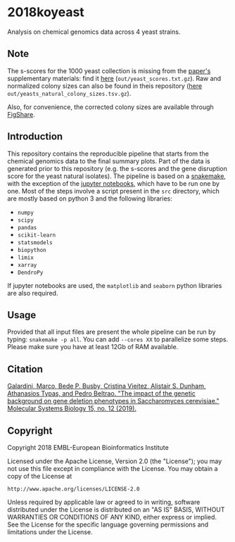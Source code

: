 2018koyeast
===========

Analysis on chemical genomics data across 4 yeast strains.

Note
----

The s-scores for the 1000 yeast collection is missing from the [paper's](https://www.embopress.org/doi/full/10.15252/msb.20198831)
supplementary materials: find it [here](https://github.com/mgalardini/2018koyeast/raw/master/out/yeasts_scores.txt.gz) (`out/yeast_scores.txt.gz`). Raw and normalized colony sizes
can also be found in theis repository ([here](https://github.com/mgalardini/2018koyeast/raw/master/out/yeasts_natural_colony_sizes.tsv.gz) `out/yeasts_natural_colony_sizes.tsv.gz`).

Also, for convenience, the corrected colony sizes are available through [FigShare](https://figshare.com/articles/Yeast_4_strains_chemical_genomics_-_raw_colony_sizes/12367265).

Introduction
------------

This repository contains the reproducible pipeline that starts from the
chemical genomics data to the final summary plots. Part of the data is generated
prior to this repository (e.g. the s-scores and the gene disruption score for
the yeast natural isolates). The pipeline is based on a [snakemake](https://snakemake.readthedocs.io/),
with the exception of the [jupyter notebooks](https://jupyter.org/), which have to be run one by one.
Most of the steps involve a script present in the `src` directory, which are mostly based on python 3
and the following libraries:

* `numpy`
* `scipy`
* `pandas`
* `scikit-learn`
* `statsmodels`
* `biopython`
* `limix`
* `xarray`
* `DendroPy`

If jupyter notebooks are used, the `matplotlib` and `seaborn` python libraries are also required.

Usage
-----

Provided that all input files are present the whole pipeline can be run by typing: `snakemake -p all`.
You can add `--cores XX` to parallelize some steps. Please make sure you have at least 12Gb of RAM available.

Citation
--------

[Galardini, Marco, Bede P. Busby, Cristina Vieitez, Alistair S. Dunham, Athanasios Typas, and Pedro Beltrao. "The impact of the genetic background on gene deletion phenotypes in Saccharomyces cerevisiae." Molecular Systems Biology 15, no. 12 (2019).](https://www.embopress.org/doi/full/10.15252/msb.20198831)

Copyright
---------

Copyright 2018 EMBL-European Bioinformatics Institute

Licensed under the Apache License, Version 2.0 (the "License");
you may not use this file except in compliance with the License.
You may obtain a copy of the License at

    http://www.apache.org/licenses/LICENSE-2.0

Unless required by applicable law or agreed to in writing, software
distributed under the License is distributed on an "AS IS" BASIS,
WITHOUT WARRANTIES OR CONDITIONS OF ANY KIND, either express or implied.
See the License for the specific language governing permissions and
limitations under the License.
